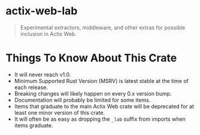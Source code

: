 # actix-web-lab

> Experimental extractors, middleware, and other extras for possible inclusion in Actix Web.

# Things To Know About This Crate
- It will never reach v1.0.
- Minimum Supported Rust Version (MSRV) is latest stable at the time of each release.
- Breaking changes will likely happen on every 0.x version bump.
- Documentation will probably be limited for some items.
- Items that graduate to the main Actix Web crate will be deprecated for at least one minor
  version of this crate.
- It will often be as easy as dropping the `_lab` suffix from imports when items graduate.
